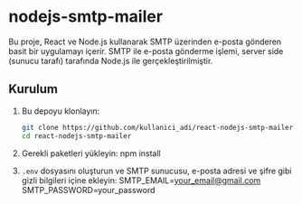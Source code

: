 # nodejs-smtp-mailer
Bu proje, React ve Node.js kullanarak SMTP üzerinden e-posta gönderen basit bir uygulamayı içerir. SMTP ile e-posta gönderme işlemi, server side (sunucu tarafı) tarafında Node.js ile gerçekleştirilmiştir.

## Kurulum

1. Bu depoyu klonlayın:
   ```bash
   git clone https://github.com/kullanici_adi/react-nodejs-smtp-mailer.git
   cd react-nodejs-smtp-mailer

2. Gerekli paketleri yükleyin:
   npm install

3. `.env` dosyasını oluşturun ve SMTP sunucusu, e-posta adresi ve şifre gibi gizli bilgileri içine ekleyin:
   SMTP_EMAIL=your_email@gmail.com
   SMTP_PASSWORD=your_password
